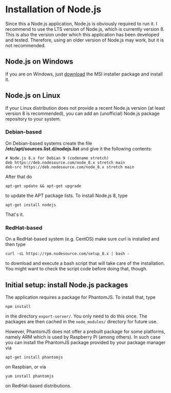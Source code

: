 # Installation of Node.js

Since this a Node.js application, Node.js is obviously required to run it.
I recommend to use the LTS version of Node.js, which is currently version 8.
This is also the version under which this application has been developed and
tested. Therefore, using an older version of Node.js may work, but it is not
recommended.

## Node.js on Windows
If you are on Windows, just [download](https://nodejs.org/en/download/) the MSI
installer package and install it.

## Node.js on Linux
If your Linux distribution does not provide a recent Node.js version (at least
version 8 is recommended), you can add an (unofficial) Node.js package
repository to your system.

### Debian-based

On Debian-based systems create the file **/etc/apt/sources.list.d/nodejs.list**
and give it the following contents:

    # Node.js 8.x for Debian 9 (codename stretch)
    deb https://deb.nodesource.com/node_8.x stretch main
    deb-src https://deb.nodesource.com/node_8.x stretch main

After that do

    apt-get update && apt-get upgrade

to update the APT package lists. To install Node.js 8, type

    apt-get install nodejs

That's it.

### RedHat-based

On a RedHat-based system (e.g. CentOS) make sure curl is installed and then type

    curl -sL https://rpm.nodesource.com/setup_8.x | bash -

to download and execute a bash script that will take care of the installation.
You might want to check the script code before doing that, though.

## Initial setup: install Node.js packages

The application requires a package for PhantomJS. To install that, type

    npm install

in the directory `export-server/`. You only need to do this once. The packages
are then cached in the `node_modules/` directory for future use.

However, PhantomJS does not offer a prebuilt package for some platforms, namely
ARM which is used by Raspberry Pi (among others). In such case you can install
the PhantomJS package provided by your package manager via

    apt-get install phantomjs

on Raspbian, or via

    yum install phantomjs

on RedHat-based distributions.
